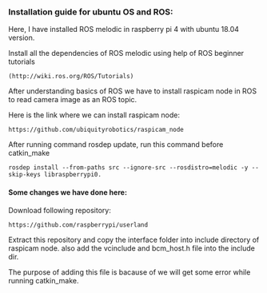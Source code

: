 ### Installation guide for ubuntu OS and ROS:

Here, I have installed ROS melodic in raspberry pi 4 with ubuntu 18.04 version.

Install all the dependencies of ROS melodic using help of ROS beginner tutorials

    (http://wiki.ros.org/ROS/Tutorials)

After understanding basics of ROS we have to install raspicam node in ROS to read camera image as an ROS topic.

Here is the link where we can install raspicam node:

    https://github.com/ubiquityrobotics/raspicam_node

After running command rosdep update, run this command before catkin_make  

    rosdep install --from-paths src --ignore-src --rosdistro=melodic -y --skip-keys libraspberrypi0.

#### Some changes we have done here:

Download following repository:
            
    https://github.com/raspberrypi/userland

Extract this repository and copy the interface folder into include directory of raspicam node. also add the vcinclude and bcm_host.h file into the include dir.

The purpose of adding this file is bacause of we will get some error while running catkin_make.
